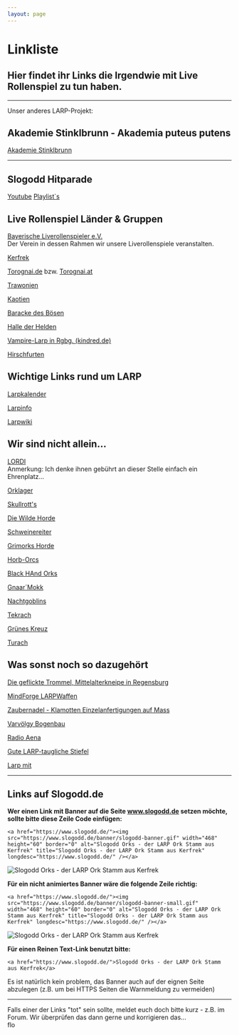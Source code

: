 ```yaml
---
layout: page
---
```


Linkliste
=========

Hier findet ihr Links die Irgendwie mit Live Rollenspiel zu tun haben.
----------------------------------------------------------------------

---

Unser anderes LARP-Projekt:

Akademie Stinklbrunn - Akademia puteus putens
---------------------------------------------

[Akademie Stinklbrunn](/wiki/stinklbrunn.html)

---

Slogodd Hitparade
-----------------

[Youtube](http://www.youtube.com/view_play_list?p=A3CED6359A1820F4)
[Playlist`s](http://www.youtube.com/profile_play_list?user=Slogodd)

Live Rollenspiel Länder & Gruppen
---------------------------------

[Bayerische Liverollenspieler e.V.](http://www.bayerischeliverollenspieler.de/)     
Der Verein in dessen Rahmen wir unsere Liverollenspiele veranstalten.

[Kerfrek](http://www.kerfrek.de/)

[Torognai.de](http://www.torognai.de/) bzw. [Torognai.at](http://www.torognai.at/)

[Trawonien](http://www.trawonien.de/)

[Kaotien](http://www.kaotien.de/)

[Baracke des Bösen](http://www.barackedesboesen.de/)

[Halle der Helden](http://www.halle-der-helden.at/)

[Vampire-Larp in Rgbg. (kindred.de)](http://www.kindred.de/)

[Hirschfurten](http://hirschfurten.de/)

Wichtige Links rund um LARP
---------------------------

[Larpkalender](http://www.larpkalender.de/)

[Larpinfo](http://www.larpinfo.de/)

[Larpwiki](http://www.larpwiki.de/)

Wir sind nicht allein...
------------------------

[LORDI](http://www.lordi.org/)  
Anmerkung: Ich denke ihnen gebührt an dieser Stelle einfach ein Ehrenplatz...

[Orklager](http://www.orklager.info/)

[Skullrott's](http://www.skullrott.de/)

[Die Wilde Horde](http://www.diewildehor.de/)

[Schweinereiter](http://www.schweinereiter.de.vu/)

[Grimorks Horde](http://www.grimorkshorde.de/)

[Horb-Orcs](http://www.horb-orcs-hor.de/)

[Black HAnd Orks](http://www.blackhandorks.de/)

[Gnaar´Mokk](http://www.gnaar-mokk-clan.de.vu/)

[Nachtgoblins](http://www.nightgoblinworldorder.com/)

[Tekrach](http://www.tekrach.de/)

[Grünes Kreuz](http://www.gruenes-kreuz.de.vu/)

[Turach](http://www.orklager.info/turach)

Was sonst noch so dazugehört
----------------------------

[Die geflickte Trommel, Mittelalterkneipe in Regensburg](http://www.geflickte-trommel.de/)

[MindForge LARPWaffen](http://www.mind-forge.de/)

[Zaubernadel - Klamotten Einzelanfertigungen auf Mass](http://www.zaubernadel.com/)

[Varvölgy Bogenbau](http://www.varvoelgy.de/)

[Radio Aena](http://www.radio-aena.de/)

[Gute LARP-taugliche Stiefel](http://www.steinkogler-bergschuh.at/)

[Larp mit](http://www.larp-mit.de/)

---

Links auf Slogodd.de
--------------------

**Wer einen Link mit Banner auf die Seite www.slogodd.de setzen möchte, sollte bitte diese Zeile Code einfügen:**
```
<a href="https://www.slogodd.de/"><img src="https://www.slogodd.de/banner/slogodd-banner.gif" width="468" height="60" border="0" alt="Slogodd Orks - der LARP Ork Stamm aus Kerfrek" title="Slogodd Orks - der LARP Ork Stamm aus Kerfrek" longdesc="https://www.slogodd.de/" /></a> 
```
![Slogodd Orks - der LARP Ork Stamm aus Kerfrek](https://www.slogodd.de/banner/slogodd-banner.gif) 

**Für ein nicht animiertes Banner wäre die folgende Zeile richtig:**

```
<a href="https://www.slogodd.de/"><img src="https://www.slogodd.de/banner/slogodd-banner-small.gif" width="468" height="60" border="0" alt="Slogodd Orks - der LARP Ork Stamm aus Kerfrek" title="Slogodd Orks - der LARP Ork Stamm aus Kerfrek" longdesc="https://www.slogodd.de/" /></a> 
```
![Slogodd Orks - der LARP Ork Stamm aus Kerfrek](https://www.slogodd.de/banner/slogodd-banner-small.gif) 

**Für einen Reinen Text-Link benutzt bitte:**

```
<a href="https://www.slogodd.de/">Slogodd Orks - der LARP Ork Stamm aus Kerfrek</a> 
```

Es ist natürlich kein problem, das Banner auch auf der eignen Seite abzulegen (z.B. um bei HTTPS Seiten die Warnmeldung zu vermeiden) 

---

Falls einer der Links "tot" sein sollte, meldet euch doch bitte kurz - z.B. im Forum. Wir überprüfen das dann gerne und korrigieren das...   
flo 
